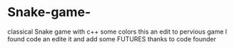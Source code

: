 # Snake-game-
 classical  Snake game  with c++
 some colors 
 this an edit to pervious game l found code an edite it 
 and add some FUTURES 
 thanks to code founder 
